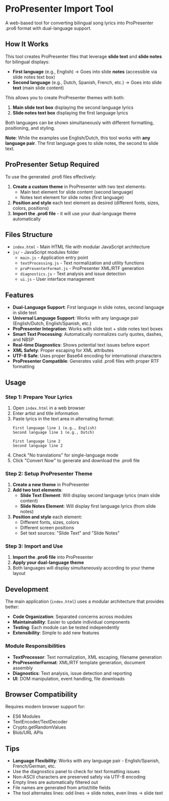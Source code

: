 # ProPresenter Import Tool

A web-based tool for converting bilingual song lyrics into ProPresenter .pro6 format with dual-language support.

## How It Works

This tool creates ProPresenter files that leverage **slide text** and **slide notes** for bilingual displays:

- **First language** (e.g., English) → Goes into slide **notes** (accessible via slide notes text box)
- **Second language** (e.g., Dutch, Spanish, French, etc.) → Goes into slide **text** (main slide content)

This allows you to create ProPresenter themes with both:
1. **Main slide text box** displaying the second language lyrics
2. **Slide notes text box** displaying the first language lyrics

Both languages can be shown simultaneously with different formatting, positioning, and styling.

**Note**: While the examples use English/Dutch, this tool works with **any language pair**. The first language goes to slide notes, the second to slide text.

## ProPresenter Setup Required

To use the generated .pro6 files effectively:

1. **Create a custom theme** in ProPresenter with two text elements:
   - Main text element for slide content (second language)
   - Notes text element for slide notes (first language)
2. **Position and style** each text element as desired (different fonts, sizes, colors, positions)
3. **Import the .pro6 file** - it will use your dual-language theme automatically

## Files Structure

- `index.html` - Main HTML file with modular JavaScript architecture
- `js/` - JavaScript modules folder
  - `main.js` - Application entry point
  - `textProcessing.js` - Text normalization and utility functions
  - `proPresenterFormat.js` - ProPresenter XML/RTF generation
  - `diagnostics.js` - Text analysis and issue detection
  - `ui.js` - User interface management

## Features

- **Dual-Language Support**: First language in slide notes, second language in slide text
- **Universal Language Support**: Works with any language pair (English/Dutch, English/Spanish, etc.)
- **ProPresenter Integration**: Works with slide text + slide notes text boxes
- **Smart Text Processing**: Automatically normalizes curly quotes, dashes, and NBSP
- **Real-time Diagnostics**: Shows potential text issues before export
- **XML Safety**: Proper escaping for XML attributes
- **UTF-8 Safe**: Uses proper Base64 encoding for international characters
- **ProPresenter Compatible**: Generates valid .pro6 files with proper RTF formatting

## Usage

### Step 1: Prepare Your Lyrics
1. Open `index.html` in a web browser
2. Enter artist and title information
3. Paste lyrics in the text area in alternating format:
   ```
   First language line 1 (e.g., English)
   Second language line 1 (e.g., Dutch)
   
   First language line 2
   Second language line 2
   ```
4. Check "No translations" for single-language mode
5. Click "Convert Now" to generate and download the .pro6 file

### Step 2: Setup ProPresenter Theme
1. **Create a new theme** in ProPresenter
2. **Add two text elements**:
   - **Slide Text Element**: Will display second language lyrics (main slide content)
   - **Slide Notes Element**: Will display first language lyrics (from slide notes)
3. **Position and style** each element:
   - Different fonts, sizes, colors
   - Different screen positions
   - Set text sources: "Slide Text" and "Slide Notes"

### Step 3: Import and Use
1. **Import the .pro6 file** into ProPresenter
2. **Apply your dual-language theme**
3. Both languages will display simultaneously according to your theme layout

## Development

The main application (`index.html`) uses a modular architecture that provides better:
- **Code Organization**: Separated concerns across modules
- **Maintainability**: Easier to update individual components
- **Testing**: Each module can be tested independently
- **Extensibility**: Simple to add new features

### Module Responsibilities

- **TextProcessor**: Text normalization, XML escaping, filename generation
- **ProPresenterFormat**: XML/RTF template generation, document assembly
- **Diagnostics**: Text analysis, issue detection and reporting
- **UI**: DOM manipulation, event handling, file downloads

## Browser Compatibility

Requires modern browser support for:
- ES6 Modules
- TextEncoder/TextDecoder
- Crypto.getRandomValues
- Blob/URL APIs

## Tips

- **Language Flexibility**: Works with any language pair - English/Spanish, French/German, etc.
- Use the diagnostics panel to check for text formatting issues
- Non-ASCII characters are preserved safely via UTF-8 encoding
- Empty lines are automatically filtered out
- File names are generated from artist/title fields
- The tool alternates lines: odd lines → slide notes, even lines → slide text
